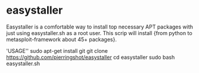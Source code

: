 # easystaller
Easystaller is a comfortable way to install top necessary APT packages with just using easystaller.sh as a root user. This scrip will install {from python to metasploit-framework about 45+ packages}.

'USAGE''
sudo apt-get install git
git clone https://github.com/pierringshot/easystaller
cd easystaller
sudo bash easystaller.sh
